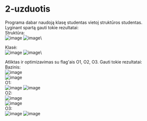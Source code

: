 # 2-uzduotis
Programa dabar naudoją klasę studentas vietoj struktūros studentas. Lyginant spartą gauti tokie rezultatai:\
Struktūra:\
![image](https://user-images.githubusercontent.com/114738526/210244167-a90ea113-78b7-448a-99cc-4b4cae2ac443.png)
![image](https://user-images.githubusercontent.com/114738526/210244186-e6398dd8-24ff-42aa-894a-fef5686b6790.png)\

Klasė:\
![image](https://user-images.githubusercontent.com/114738526/210244203-8ad70f86-41aa-436f-a694-af083c4d79e2.png)
![image](https://user-images.githubusercontent.com/114738526/210244214-dbeba3b0-8f3f-444e-ac1f-68b627811666.png)\

Atliktas ir optimizavimas su flag'ais O1, O2, O3. Gauti tokie rezultatai:\
Bazinis:\
![image](https://user-images.githubusercontent.com/114738526/210244580-a783f4e1-6076-4e8c-9957-f3fe25cf5a61.png)\
![image](https://user-images.githubusercontent.com/114738526/210244594-a67123e4-0713-48f2-aba4-bb6b8c17eda4.png)\
O1:\
![image](https://user-images.githubusercontent.com/114738526/210244623-b517b4d5-bdc4-44d6-977e-b67480570048.png)
![image](https://user-images.githubusercontent.com/114738526/210244650-f669958f-652f-46b9-b99f-f91ccfab9ae6.png)\
O2:\
![image](https://user-images.githubusercontent.com/114738526/210244670-7e623c99-288a-4ced-a654-db68afc33960.png)\
![image](https://user-images.githubusercontent.com/114738526/210244679-01471a3e-4ee4-4d09-b912-fb31571367df.png)\
O3:\
![image](https://user-images.githubusercontent.com/114738526/210244690-aecc07b1-8b53-46a7-83e6-66a41a4c6e14.png)
![image](https://user-images.githubusercontent.com/114738526/210244697-5c07402a-e379-4458-9d7c-b4190e374b65.png)

